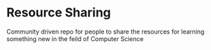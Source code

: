 # Resource Sharing

Community driven repo for people to share the resources for learning something new in the feild of Computer Science
